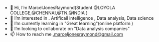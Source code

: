 - 👋 Hi, I’m MarcelJonesRaymond(Student @LOYOLA COLLEGE,@CHENNAI,@TN,@INDIA  )
- 👀 I’m interested in . Artificail intelligence , Data analysis, Data science
- 🌱 I’m currently learning in "Great learning"(online platform )
- 💞️ I’m looking to collaborate on  "Data analysis companies"
- 📫 How to reach me .marceljonesraymond@gmail.com

<!---
MarcelJonesRaymond/MarcelJonesRaymond is a ✨ special ✨ repository because its `README.md` (this file) appears on your GitHub profile.
You can click the Preview link to take a look at your changes.
--->
